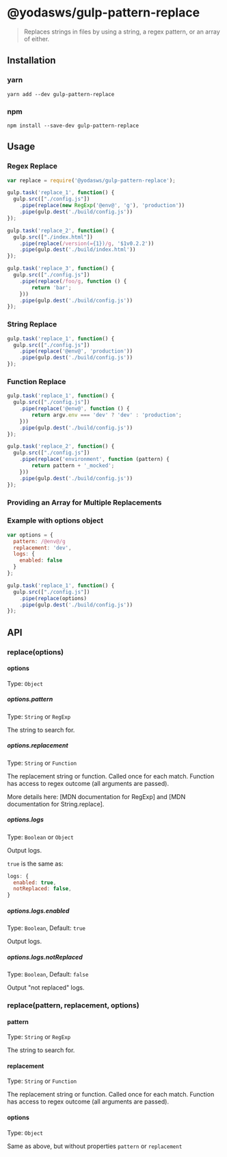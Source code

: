 # @yodasws/gulp-pattern-replace
> Replaces strings in files by using a string, a regex pattern, or an array of either.

## Installation

### yarn
```shell
yarn add --dev gulp-pattern-replace
```

### npm
```shell
npm install --save-dev gulp-pattern-replace
```

## Usage

### Regex Replace
```javascript
var replace = require('@yodasws/gulp-pattern-replace');

gulp.task('replace_1', function() {
  gulp.src(["./config.js"])
    .pipe(replace(new RegExp('@env@', 'g'), 'production'))
    .pipe(gulp.dest('./build/config.js'))
});

gulp.task('replace_2', function() {
  gulp.src(["./index.html"])
    .pipe(replace(/version(={1})/g, '$1v0.2.2'))
    .pipe(gulp.dest('./build/index.html'))
});

gulp.task('replace_3', function() {
  gulp.src(["./config.js"])
    .pipe(replace(/foo/g, function () {
        return 'bar';
    }))
    .pipe(gulp.dest('./build/config.js'))
});
```

### String Replace
```javascript
gulp.task('replace_1', function() {
  gulp.src(["./config.js"])
    .pipe(replace('@env@', 'production'))
    .pipe(gulp.dest('./build/config.js'))
});
```

### Function Replace
```javascript
gulp.task('replace_1', function() {
  gulp.src(["./config.js"])
    .pipe(replace('@env@', function () {
        return argv.env === 'dev' ? 'dev' : 'production';
    }))
    .pipe(gulp.dest('./build/config.js'))
});

gulp.task('replace_2', function() {
  gulp.src(["./config.js"])
    .pipe(replace('environment', function (pattern) {
        return pattern + '_mocked';
    }))
    .pipe(gulp.dest('./build/config.js'))
});
```

### Providing an Array for Multiple Replacements

### Example with options object
```javascript
var options = {
  pattern: /@env@/g
  replacement: 'dev',
  logs: {
    enabled: false
  }
};

gulp.task('replace_1', function() {
  gulp.src(["./config.js"])
    .pipe(replace(options)
    .pipe(gulp.dest('./build/config.js'))
});
```

## API

### replace(options)

#### options
Type: `Object`

##### options.pattern
Type: `String` or `RegExp`

The string to search for.

##### options.replacement
Type: `String` or `Function`

The replacement string or function. Called once for each match.
Function has access to regex outcome (all arguments are passed).

More details here: [MDN documentation for RegExp] and [MDN documentation for String.replace].

##### options.logs
Type: `Boolean` or `Object`

Output logs.

`true` is the same as:
```javascript
logs: {
  enabled: true,
  notReplaced: false,
}
```

##### options.logs.enabled
Type: `Boolean`, Default: `true`

Output logs.

##### options.logs.notReplaced
Type: `Boolean`, Default: `false`

Output "not replaced" logs.

### replace(pattern, replacement, options)

#### pattern
Type: `String` or `RegExp`

The string to search for.

#### replacement
Type: `String` or `Function`

The replacement string or function. Called once for each match.
Function has access to regex outcome (all arguments are passed).

#### options
Type: `Object`

Same as above, but without properties `pattern` or `replacement`
